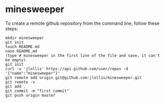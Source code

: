# minesweeper

To create a remote github repository from the command line, follow these steps:
```
mkdir minesweeper
git init
touch README.md
nano README.md
(type # minesweeper in the first line of the file and save, it can't be empty)
git init
curl -u 'jlollis' https://api.github.com/user/repos -d '{"name":"minesweeper"}'
git remote add origin git@github.com:jlollis/minesweeper.git
git remote -v
git add .
git commit -m "first commit"
git push origin master
```
